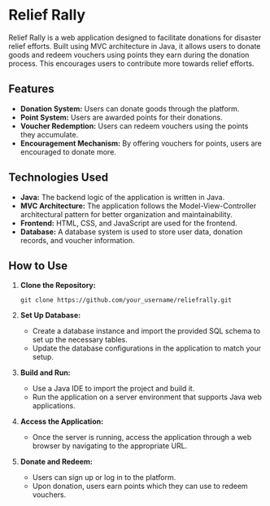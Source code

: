 # Relief Rally

Relief Rally is a web application designed to facilitate donations for disaster relief efforts. Built using MVC architecture in Java, it allows users to donate goods and redeem vouchers using points they earn during the donation process. This encourages users to contribute more towards relief efforts.

## Features

- **Donation System:** Users can donate goods through the platform.
- **Point System:** Users are awarded points for their donations.
- **Voucher Redemption:** Users can redeem vouchers using the points they accumulate.
- **Encouragement Mechanism:** By offering vouchers for points, users are encouraged to donate more.

## Technologies Used

- **Java:** The backend logic of the application is written in Java.
- **MVC Architecture:** The application follows the Model-View-Controller architectural pattern for better organization and maintainability.
- **Frontend:** HTML, CSS, and JavaScript are used for the frontend.
- **Database:** A database system is used to store user data, donation records, and voucher information.

## How to Use

1. **Clone the Repository:**
   ```
   git clone https://github.com/your_username/reliefrally.git
   ```

2. **Set Up Database:**
   - Create a database instance and import the provided SQL schema to set up the necessary tables.
   - Update the database configurations in the application to match your setup.

3. **Build and Run:**
   - Use a Java IDE to import the project and build it.
   - Run the application on a server environment that supports Java web applications.

4. **Access the Application:**
   - Once the server is running, access the application through a web browser by navigating to the appropriate URL.

5. **Donate and Redeem:**
   - Users can sign up or log in to the platform.
   - Upon donation, users earn points which they can use to redeem vouchers.
